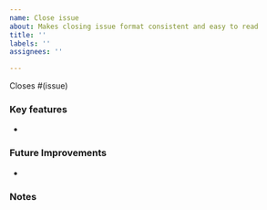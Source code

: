```yaml
---
name: Close issue
about: Makes closing issue format consistent and easy to read
title: ''
labels: ''
assignees: ''

---
```


Closes #(issue)

### Key features
* 

### Future Improvements
* 

### Notes
